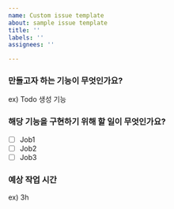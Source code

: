 ```yaml
---
name: Custom issue template
about: sample issue template
title: ''
labels: ''
assignees: ''

---
```


### 만들고자 하는 기능이 무엇인가요?
ex) Todo 생성 기능

### 해당 기능을 구현하기 위해 할 일이 무엇인가요?
- [ ] Job1
- [ ] Job2
- [ ] Job3

### 예상 작업 시간
ex) 3h
